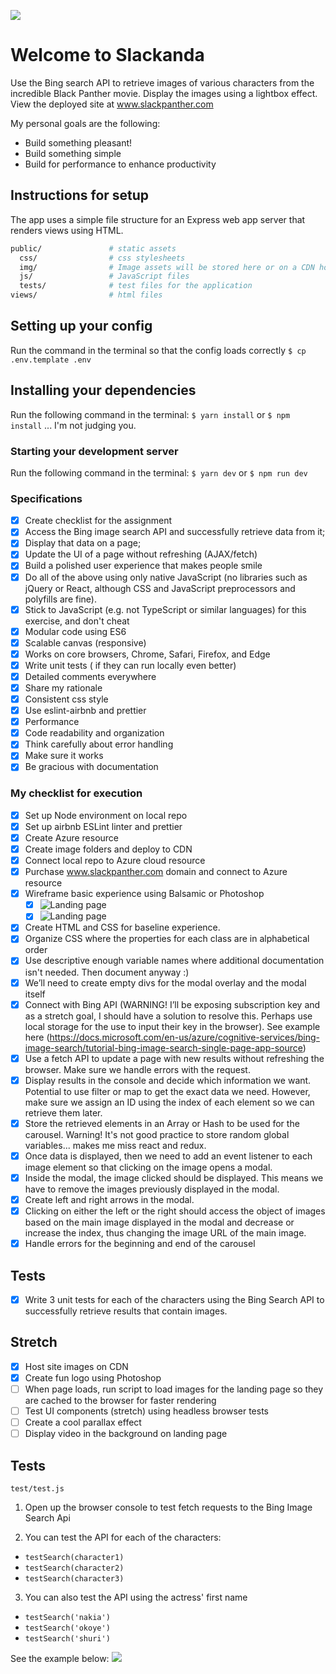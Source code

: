 ![](https://cdnresoltzcus.blob.core.windows.net/images/thumbnails/trx/slack-panther-logo.png)

# Welcome to Slackanda

Use the Bing search API to retrieve images of various characters from the incredible Black Panther movie. Display the images using a lightbox effect. View the deployed site at www.slackpanther.com

My personal goals are the following:

* Build something pleasant!
* Build something simple
* Build for performance to enhance productivity

## Instructions for setup

The app uses a simple file structure for an Express web app server that renders views using HTML.

```sh
public/               # static assets
  css/                # css stylesheets
  img/                # Image assets will be stored here or on a CDN hosted on Azure
  js/                 # JavaScript files
  tests/              # test files for the application
views/                # html files
```

## Setting up your config

Run the command in the terminal so that the config loads correctly
`$ cp .env.template .env`

## Installing your dependencies

Run the following command in the terminal:
`$ yarn install` or `$ npm install` ... I'm not judging you.

### Starting your development server

Run the following command in the terminal:
`$ yarn dev` or `$ npm run dev`

### Specifications

* [x] Create checklist for the assignment
* [x] Access the Bing image search API and successfully retrieve data from it;
* [x] Display that data on a page;
* [x] Update the UI of a page without refreshing (AJAX/fetch)
* [x] Build a polished user experience that makes people smile
* [x] Do all of the above using only native JavaScript (no libraries such as jQuery or React, although CSS and JavaScript preprocessors and polyfills are fine).
* [x] Stick to JavaScript (e.g. not TypeScript or similar languages) for this exercise, and don't cheat
* [x] Modular code using ES6
* [x] Scalable canvas (responsive)
* [x] Works on core browsers, Chrome, Safari, Firefox, and Edge
* [x] Write unit tests ( if they can run locally even better)
* [x] Detailed comments everywhere
* [x] Share my rationale
* [x] Consistent css style
* [x] Use eslint-airbnb and prettier
* [x] Performance
* [x] Code readability and organization
* [x] Think carefully about error handling
* [x] Make sure it works
* [x] Be gracious with documentation

### My checklist for execution

* [x] Set up Node environment on local repo
* [x] Set up airbnb ESLint linter and prettier
* [x] Create Azure resource
* [x] Create image folders and deploy to CDN
* [x] Connect local repo to Azure cloud resource
* [x] Purchase www.slackpanther.com domain and connect to Azure resource
* [x] Wireframe basic experience using Balsamic or Photoshop
  * [x] ![Landing page](https://cdnresoltzcus.blob.core.windows.net/images/thumbnails/trx/landing-screen.png)
  * [x] ![Landing page](https://cdnresoltzcus.blob.core.windows.net/images/thumbnails/trx/lighthouseview.png)
* [x] Create HTML and CSS for baseline experience. 
* [x] Organize CSS where the properties for each class are in alphabetical order
* [x] Use descriptive enough variable names where additional documentation isn't needed. Then document anyway :)
* [x] We’ll need to create empty divs for the modal overlay and the modal itself
* [x] Connect with Bing API (WARNING! I’ll be exposing subscription key and as a stretch goal, I should have a solution to resolve this. Perhaps use local storage for the use to input their key in the browser). See example here (https://docs.microsoft.com/en-us/azure/cognitive-services/bing-image-search/tutorial-bing-image-search-single-page-app-source)
* [x] Use a fetch API to update a page with new results without refreshing the browser. Make sure we handle errors with the request.
* [x] Display results in the console and decide which information we want. Potential to use filter or map to get the exact data we need. However, make sure we assign an ID using the index of each element so we can retrieve them later.
* [x] Store the retrieved elements in an Array or Hash to be used for the carousel. Warning! It's not good practice to store random global variables... makes me miss react and redux.
* [x] Once data is displayed, then we need to add an event listener to each image element so that clicking on the image opens a modal.
* [x] Inside the modal, the image clicked should be displayed. This means we have to remove the images previously displayed in the modal.
* [x] Create left and right arrows in the modal.
* [x] Clicking on either the left or the right should access the object of images based on the main image displayed in the modal and decrease or increase the index, thus changing the image URL of the main image.
* [x] Handle errors for the beginning and end of the carousel

## Tests

* [x] Write 3 unit tests for each of the characters using the Bing Search API to successfully retrieve results that contain images.

## Stretch

* [x] Host site images on CDN
* [x] Create fun logo using Photoshop
* [ ] When page loads, run script to load images for the landing page so they are cached to the browser for faster rendering
* [ ] Test UI components (stretch) using headless browser tests
* [ ] Create a cool parallax effect
* [ ] Display video in the background on landing page

## Tests

`test/test.js`

1.  Open up the browser console to test fetch requests to the Bing Image Search Api

2.  You can test the API for each of the characters:

* `testSearch(character1)`
* `testSearch(character2)`
* `testSearch(character3)`

3.  You can also test the API using the actress' first name

* `testSearch('nakia')`
* `testSearch('okoye')`
* `testSearch('shuri')`

See the example below:
![](https://cdnresoltzcus.blob.core.windows.net/images/thumbnails/trx/testSnapshot.png)
